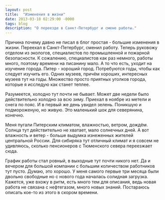 ```yaml
---
layout: post
title:  "Изменения в жизни"
date: 2013-03-18 02:29:00 -0000
tags: blog
description: "О переезде в Санкт-Петербург и смене работы."
---
```


Причина почему давно не писал в блог простая - большие изменения в жизни. Переехал в Санкт-Петербург, сменил работу. Теперь руковожу отделом из экологов, специалистов по промышленной и пожарной безопасности. К сожалению, специалистов как раз немного, работы много, поэтому времени на писанину мало. А то что есть, уходит на изучение города. Питер - хороший город. Потребуются годы, чтобы как следует изучить его. Одних музеев, причём хороших, интересных музеев тут на годы. Множество просто приятных уголков города, которые я исследую как станет теплее.

Разумеется, холодно тут почти не бывает. Может две недели было действительно холодно за всю зиму. Приехал в ноябре из метели и снега по пояс. И в первый же день увидел зелень. Поникшую и подмороженую, но живую. Это маленький шок для северянина, конечно.

Меня пугали Питерским климатом, влажностью, ветром, дождём. Солнца тут действительно не хватает, мало солнечных дней. А вот влажность и ветер - больше выдумка изнеженных жителей центральной России. Для сибиряка тут отличный климат и я совсем не удивляюсь, сколько пенсионеров с Тюменского севера переезжает сюда.

График работы стал ровный, в выходные тут почти никого нет. Да и вечером для большой компании с большим количеством работников тут пусто. Думаю, это хорошо. У меня самого первые три месяца были двольно свободные но с нового года началась солидная загрузка. Кажется, уже вхожу в ритм, есть много тем для описания, ведь новая работа не связана с нефтегазом, много новых знаний. Постараюсь описать кое-то из этого в скором времени.